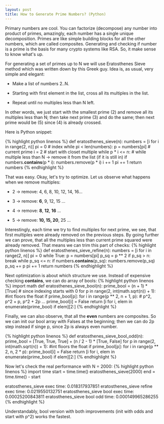 ```yaml
---
layout: post
title: How to Generate Prime Numbers? (Python)
---
```

Primary numbers are cool. You can factorize (decompose) any number into product of primes, amazingly, each number has a single unique decomposition. Primes are like simple building blocks for all the other numbers, which are called composites. Generating and checking if number is a prime is the basis for many crypto systems like RSA. So, it make sense to know what's up.

For generating a set of primes up to N we will use Eratosthenes Sieve method which was written down by this Greek guy. Idea is, as usual, very simple and elegant:
* Make a list of numbers 2..N.

* Starting with first element in the list, cross all its multiples in the list. 

* Repeat until no multiples less than N left.

In other words, we just start with the smallest prime (2) and remove all its multiples less than N; then take next prime (3) and do the same; then next prime would be (5) since (4) is already crossed. 

Here is Python snippet:

{% highlight python linenos %}
def eratosthenes_sieve(n):
    numbers = [i for i in range(2, n)]
    pi = 0 # index
    while pi < len(numbers): 
        p = numbers[pi] # current prime
        i = 2 # start with closet multiple
        while p * i <= n: # while multiple less than N -> remove it from the list (if it is still in)
            if numbers.__contains__(p * i):
                numbers.remove(p * i)
            i += 1
        pi += 1
    return numbers
{% endhighlight %}

That was easy. Okay, let's try to optimize. Let us observe what happens when we remove multiples:
* 2 -> remove: 4, 6, 8, 10, 12, 14, 16... 

* 3 -> remove: **6**, 9, 12, 15 ...

* 4 -> remove: **8**, **12**, **16** ...

* 5 -> remove: **10, 15, 20**, 25 ...

Interestingly, each time we try to find multiples for next prime, we see, that first multiples were already removed on the previous steps. By going further we can prove, that all the multiples less than current prime squared were already removed. That means we can trim this part of checks:
{% highlight python linenos %}
def eratosthenes_sieve_refine(n):
    numbers = [i for i in range(2, n)]
    pi = 0
    while True:
        p = numbers[pi]
        p_sq = p ** 2
        if p_sq > n:
            break
        while p_sq <= n:
            if numbers.__contains__(p_sq):
                numbers.remove(p_sq)
            p_sq += p
        pi += 1
    return numbers
{% endhighlight %}

Next optimization is about which structure we use. Instead of expensive checking __contains__, we can do array of bools:
{% highlight python linenos %}
import math
def eratosthenes_sieve_bool(n):
    prime_bool = (n + 1) * [True] # since indexing starts with 0
    for p in range(2, int(math.sqrt(n)) + 1): #int floors the float
        if prime_bool[p]:
            for i in range(p ** 2, n + 1, p): # p^2, p^2 + p, p^2 + 2p ...
                prime_bool[i] = False
    return [i for i, elem in enumerate(prime_bool) if elem][2:]
{% endhighlight %}

Finally, we can also observe, that all the **even** numbers are composites. So we can init our bool array with Falses at the beginning; then we can do 2p step instead if singe p, since 2p is always even number.

{% highlight python linenos %}
def eratosthenes_sieve_bool_odd(n):
    prime_bool = [True, True, True] + (n / 2 - 1)  * [True, False]
    for p in range(2, int(math.sqrt(n)) + 1): #int floors the float
        if prime_bool[p]:
            for i in range(p ** 2, n, 2 * p):
                prime_bool[i] = False
    return [i for i, elem in enumerate(prime_bool) if elem][2:]
{% endhighlight %}

Now let's check the real performance with N = 2000:
{% highlight python linenos %}
import time
start = time.time()
eratosthenes_sieve(2000)
end = time.time() - start

eratosthenes_sieve exec time: 0.018317937851
eratosthenes_sieve refine exec time: 0.0219550132751
eratosthenes_sieve bool exec time: 0.00025200843811
eratosthenes_sieve bool odd time: 0.000149965286255
{% endhighlight %}

Understandably, bool version with both improvements (init with odds and start with p^2) works the fastest. 


